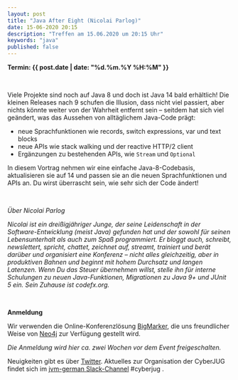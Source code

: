 ```yaml
---
layout: post
title: "Java After Eight (Nicolai Parlog)"
date: 15-06-2020 20:15
description: "Treffen am 15.06.2020 um 20:15 Uhr"
keywords: "java"
published: false
---
```


<b>Termin: {{ post.date | date: "%d.%m.%Y %H:%M" }}</b>

<br/>

Viele Projekte sind noch auf Java 8 und doch ist Java 14 bald erhältlich! Die kleinen Releases nach 9 schufen die Illusion, dass nicht viel passiert, aber nichts könnte weiter von der Wahrheit entfernt sein &ndash; seitdem hat sich viel geändert, was das Aussehen von alltäglichem Java-Code prägt:

- neue Sprachfunktionen wie  records, switch expressions, var und text blocks
- neue APIs wie stack walking und der reactive HTTP/2 client
- Ergänzungen zu bestehenden APIs, wie `Stream` und `Optional`

In diesem Vortrag nehmen wir eine einfache Java-8-Codebasis, aktualisieren sie auf 14 und passen sie an die neuen Sprachfunktionen und APIs an. Du wirst überrascht sein, wie sehr sich der Code ändert!

<br/>

*Über Nicolai Parlog*

*Nicolai ist ein dreißigjähriger Junge, der seine Leidenschaft in der Software-Entwicklung (meist Java) gefunden hat und der sowohl für seinen Lebensunterhalt als auch zum Spaß programmiert. Er bloggt auch, schreibt, newslettert, spricht, chattet, zeichnet auf, streamt, trainiert und berät darüber und organisiert eine Konferenz &ndash; nicht alles gleichzeitig, aber in produktiven Bahnen und beginnt mit hohem Durchsatz und langen Latenzen. Wenn Du das Steuer übernehmen willst, stelle ihn für interne Schulungen zu neuen Java-Funktionen, Migrationen zu Java 9+ und JUnit 5 ein. Sein Zuhause ist codefx.org.*

<br>

**Anmeldung**

Wir verwenden die Online-Konferenzlösung [BigMarker](https://www.bigmarker.com/), die uns freundlicher Weise von [Neo4j](https://neo4j.com/) zur Verfügung gestellt wird.

*Die Anmeldung wird hier ca. zwei Wochen vor dem Event freigeschalten.*

Neuigkeiten gibt es über [Twitter](https://twitter.com/cyberjug). Aktuelles zur Organisation der CyberJUG findet sich im [jvm-german Slack-Channel](https://slackin-jvm-german.herokuapp.com/) #cyberjug .
